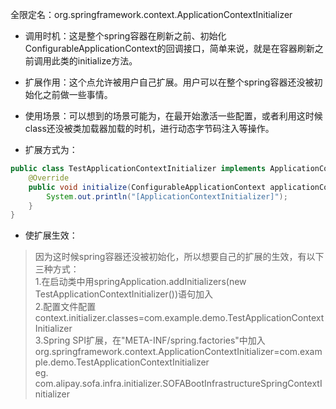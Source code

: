 全限定名：org.springframework.context.ApplicationContextInitializer  
- 调用时机：这是整个spring容器在刷新之前、初始化ConfigurableApplicationContext的回调接口，简单来说，就是在容器刷新之前调用此类的initialize方法。    
- 扩展作用：这个点允许被用户自己扩展。用户可以在整个spring容器还没被初始化之前做一些事情。  
- 使用场景：可以想到的场景可能为，在最开始激活一些配置，或者利用这时候class还没被类加载器加载的时机，进行动态字节码注入等操作。  

- 扩展方式为：
```java
public class TestApplicationContextInitializer implements ApplicationContextInitializer {
    @Override
    public void initialize(ConfigurableApplicationContext applicationContext) {
        System.out.println("[ApplicationContextInitializer]");
    }
}
```
- 使扩展生效：
> 因为这时候spring容器还没被初始化，所以想要自己的扩展的生效，有以下三种方式：  
> 1.在启动类中用springApplication.addInitializers(new TestApplicationContextInitializer())语句加入  
> 2.配置文件配置context.initializer.classes=com.example.demo.TestApplicationContextInitializer  
> 3.Spring SPI扩展，在"META-INF/spring.factories"中加入org.springframework.context.ApplicationContextInitializer=com.example.demo.TestApplicationContextInitializer  
>   eg. com.alipay.sofa.infra.initializer.SOFABootInfrastructureSpringContextInitializer  
